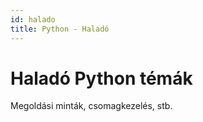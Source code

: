 ```yaml
---
id: halado
title: Python - Haladó
---
```


# Haladó Python témák

Megoldási minták, csomagkezelés, stb.
